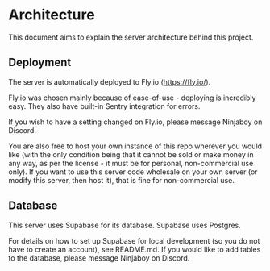 # Architecture

This document aims to explain the server architecture behind this project.

## Deployment

The server is automatically deployed to Fly.io (https://fly.io/).

Fly.io was chosen mainly because of ease-of-use - deploying is incredibly easy. They also have built-in Sentry integration for errors.

If you wish to have a setting changed on Fly.io, please message Ninjaboy on Discord. 

You are also free to host your own instance of this repo wherever you would like (with the only condition being that it cannot be sold or make money in any way, as per the license - it must be for personal, non-commercial use only). If you want to use this server code wholesale on your own server (or modify this server, then host it), that is fine for non-commercial use.

## Database

This server uses Supabase for its database. Supabase uses Postgres.

For details on how to set up Supabase for local development (so you do not have to create an account), see README.md. If you would like to add tables to the database, please message Ninjaboy on Discord.